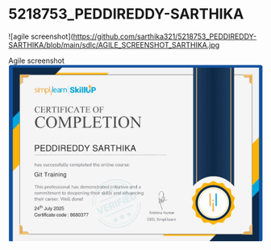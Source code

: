 # 5218753_PEDDIREDDY-SARTHIKA


![agile screenshot](https://github.com/sarthika321/5218753_PEDDIREDDY-SARTHIKA/blob/main/sdlc/AGILE_SCREENSHOT_SARTHIKA.jpg


Agile screenshot
![git certificate](https://github.com/sarthika321/5218753_PEDDIREDDY-SARTHIKA/blob/main/sdlc/SIMPLI_LEARN_SARTHIKA_SCREENSHOT.jpg)
